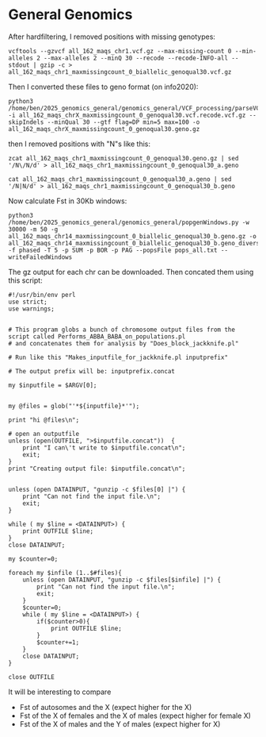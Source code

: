 # General Genomics

After hardfiltering, I removed positions with missing genotypes:
```
vcftools --gzvcf all_162_maqs_chr1.vcf.gz --max-missing-count 0 --min-alleles 2 --max-alleles 2 --minQ 30 --recode --recode-INFO-all --stdout | gzip -c > all_162_maqs_chr1_maxmissingcount_0_biallelic_genoqual30.vcf.gz
```

Then I converted these files to geno format (on info2020):
```
python3 /home/ben/2025_genomics_general/genomics_general/VCF_processing/parseVCF.py -i all_162_maqs_chrX_maxmissingcount_0_genoqual30.vcf.recode.vcf.gz --skipIndels --minQual 30 --gtf flag=DP min=5 max=100 -o all_162_maqs_chrX_maxmissingcount_0_genoqual30.geno.gz
```
then I removed positions with "N"s like this:
```
zcat all_162_maqs_chr1_maxmissingcount_0_genoqual30.geno.gz | sed '/N\/N/d' > all_162_maqs_chr1_maxmissingcount_0_genoqual30_a.geno

cat all_162_maqs_chr1_maxmissingcount_0_genoqual30_a.geno | sed '/N|N/d' > all_162_maqs_chr1_maxmissingcount_0_genoqual30_b.geno

```

Now calculate Fst in 30Kb windows:
```
python3 /home/ben/2025_genomics_general/genomics_general/popgenWindows.py -w 30000 -m 50 -g all_162_maqs_chr14_maxmissingcount_0_biallelic_genoqual30_b.geno.gz -o all_162_maqs_chr14_maxmissingcount_0_biallelic_genoqual30_b.geno_diversity_SUM_BOR_PAG.csv.gz -f phased -T 5 -p SUM -p BOR -p PAG --popsFile pops_all.txt --writeFailedWindows
```

The gz output for each chr can be downloaded. Then concated them using this script:
```
#!/usr/bin/env perl
use strict;
use warnings;


# This program globs a bunch of chromosome output files from the script called Performs_ABBA_BABA_on_populations.pl
# and concatenates them for analysis by "Does_block_jackknife.pl"

# Run like this "Makes_inputfile_for_jackknife.pl inputprefix"

# The output prefix will be: inputprefix.concat

my $inputfile = $ARGV[0];


my @files = glob("'*${inputfile}*'");

print "hi @files\n";

# open an outputfile
unless (open(OUTFILE, ">$inputfile.concat"))  {
	print "I can\'t write to $inputfile.concat\n";
	exit;
}
print "Creating output file: $inputfile.concat\n";


unless (open DATAINPUT, "gunzip -c $files[0] |") {
	print "Can not find the input file.\n";
	exit;
}

while ( my $line = <DATAINPUT>) {
	print OUTFILE $line;
}		
close DATAINPUT;

my $counter=0;

foreach my $infile (1..$#files){
	unless (open DATAINPUT, "gunzip -c $files[$infile] |") {
		print "Can not find the input file.\n";
		exit;
	}
	$counter=0;
	while ( my $line = <DATAINPUT>) {
		if($counter>0){
			print OUTFILE $line;
		}
		$counter+=1;
	}		
	close DATAINPUT;
}	

close OUTFILE
```

It will be interesting to compare 
* Fst of autosomes and the X (expect higher for the X)
* Fst of the X of females and the X of males (expect higher for female X)
* Fst of the X of males and the Y of males (expect higher for X)
